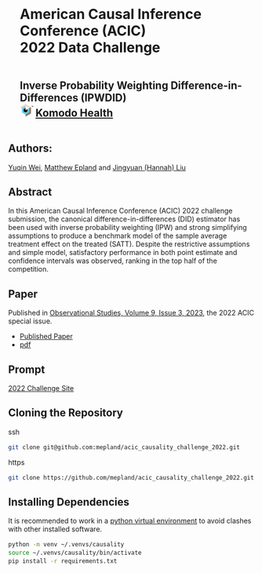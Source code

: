 <!-- html for no underline https://github.com/shd101wyy/markdown-preview-enhanced/issues/185#issuecomment-1373553815a -->
<div id="user-content-toc">
<ul>
<summary>
<h1 style="display: inline-block;">
American Causal Inference Conference (ACIC)
<br>
2022 Data Challenge
</h1>
<h2 style="display: inline-block;">
Inverse Probability Weighting Difference-in-Differences (IPWDID)
<br>
<a href="https://www.komodohealth.com"><img src="assets/kh-icon.png" height="26"></a>
<a href="https://www.komodohealth.com">Komodo Health</a>
</h2>
</summary>
</ul>
</div>

## Authors:
<a href="https://www.linkedin.com/in/weiyuqin">Yuqin Wei</a>,
<a href="https://www.linkedin.com/in/matthew-epland">Matthew Epland</a>
and <a href="https://www.linkedin.com/in/jingyuan-hannah-liu">Jingyuan (Hannah) Liu</a>

## Abstract
In this American Causal Inference Conference (ACIC) 2022 challenge submission,
the canonical difference-in-differences (DID) estimator
has been used with inverse probability weighting (IPW)
and strong simplifying assumptions
to produce a benchmark model of the
sample average treatment effect on the treated (SATT).
Despite the restrictive assumptions and simple model,
satisfactory performance in both point estimate and confidence intervals was observed,
ranking in the top half of the competition.

## Paper
Published in [Observational Studies, Volume 9, Issue 3, 2023](https://muse.jhu.edu/issue/50973),
the 2022 ACIC special issue.
- [Published Paper](https://doi.org/10.1353/obs.2023.0027)
- [pdf](https://github.com/mepland/acic_causality_challenge_2022/blob/main/paper/paper_komodo_ipwdid.pdf)

## Prompt
[2022 Challenge Site](https://acic2022.mathematica.org/)


## Cloning the Repository
ssh
```bash
git clone git@github.com:mepland/acic_causality_challenge_2022.git
```

https
```bash
git clone https://github.com/mepland/acic_causality_challenge_2022.git
```

## Installing Dependencies
It is recommended to work in a [python virtual environment](https://realpython.com/python-virtual-environments-a-primer/) to avoid clashes with other installed software.
```bash
python -m venv ~/.venvs/causality
source ~/.venvs/causality/bin/activate
pip install -r requirements.txt
```
